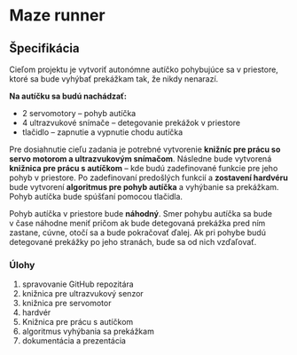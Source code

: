 # Maze runner

## Špecifikácia
Cieľom projektu je vytvoriť autonómne autíčko pohybujúce sa v priestore, ktoré sa bude vyhýbať prekážkam tak, že nikdy nenarazí.

**Na autíčku sa budú nachádzať:**

- 2 servomotory – pohyb autíčka
- 4 ultrazvukové snímače – detegovanie prekážok v priestore
- tlačidlo – zapnutie a vypnutie chodu autíčka

Pre dosiahnutie cieľu zadania je potrebné vytvorenie **knižníc pre prácu so servo motorom a ultrazvukovým snímačom**. Následne bude vytvorená **knižnica pre prácu s autíčkom** – kde budú zadefinované funkcie pre jeho pohyb v priestore. Po zadefinovaní predošlých funkcií a **zostavení hardvéru** bude vytvorení **algoritmus pre pohyb autíčka** a vyhýbanie sa prekážkam. Pohyb autíčka bude spúšťaní pomocou tlačidla.

Pohyb autíčka v priestore bude **náhodný**. Smer pohybu autíčka sa bude v čase náhodne meniť pričom ak bude detegovaná prekážka pred ním zastane, cúvne, otočí sa a bude pokračovať ďalej. Ak pri pohybe budú detegované prekážky po jeho stranách, bude sa od nich vzďaľovať.

### Úlohy

1. spravovanie GitHub repozitára
2. knižnica pre ultrazvukový senzor
3. knižnica pre servomotor
4. hardvér
5. Knižnica pre prácu s autíčkom
6. algoritmus vyhýbania sa prekážkam
7. dokumentácia a prezentácia

